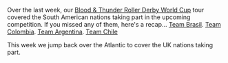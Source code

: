 <html><body><p>Over the last week, our <a href="http://rollerderbyworldcup.com/">Blood &amp; Thunder Roller Derby World Cup</a>  tour covered the South American nations taking part in the upcoming competition.
If you missed any of them, here's a recap...
<a href="http://www.scottishrollerderbyblog.com/2014/10/07/world-cup-interview-team-brasil/">Team Brasil</a>.
<a href="http://www.scottishrollerderbyblog.com/2014/10/08/world-cup-interview-team-columbia/">Team Colombia</a>.
<a href="http://www.scottishrollerderbyblog.com/2014/10/09/world-cup-interview-team-argentina/">Team Argentina</a>.
<a href="http://www.scottishrollerderbyblog.com/2014/10/10/world-cup-interview-team-chile/">Team Chile</a>

This week we jump back over the Atlantic to cover the UK nations taking part.</p></body></html>
